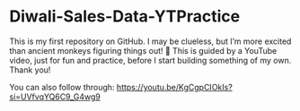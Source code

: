 # Diwali-Sales-Data-YTPractice
This is my first repository on GitHub. I may be clueless, but I’m more excited than ancient monkeys figuring things out! 🐒 This is guided by a YouTube video, just for fun and practice, before I start building something of my own. Thank you!

You can also follow through: https://youtu.be/KgCgpCIOkIs?si=UVfvqYQ6C9_G4wg9
